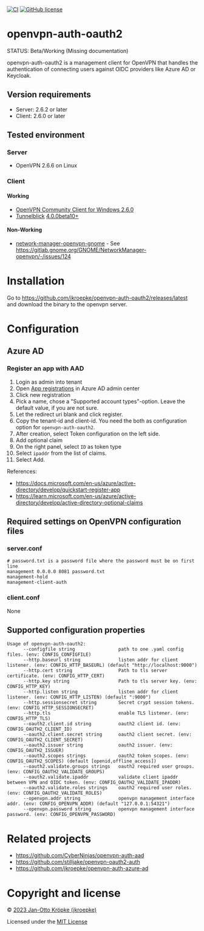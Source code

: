 [![CI](https://github.com/jkroepke/openvpn-auth-oauth2/workflows/CI/badge.svg)](https://github.com/jkroepke/openvpn-auth-oauth2/actions?query=workflow%3ACI)
[![GitHub license](https://img.shields.io/github/license/jkroepke/openvpn-auth-oauth2)](https://github.com/jkroepke/openvpn-auth-oauth2/blob/master/LICENSE.txt)

# openvpn-auth-oauth2

STATUS: Beta/Working (Missing documentation)

openvpn-auth-oauth2 is a management client for OpenVPN that handles the authentication
of connecting users against OIDC providers like Azure AD or Keycloak.

## Version requirements

- Server: 2.6.2 or later
- Client: 2.6.0 or later

## Tested environment

### Server

- OpenVPN 2.6.6 on Linux

### Client

#### Working

- [OpenVPN Community Client for Windows 2.6.0](https://openvpn.net/community-downloads/)
- [Tunnelblick](https://tunnelblick.net/) [4.0.0beta10+](https://github.com/Tunnelblick/Tunnelblick/issues/676)

#### Non-Working

- [network-manager-openvpn-gnome](https://gitlab.gnome.org/GNOME/NetworkManager-openvpn) - See https://gitlab.gnome.org/GNOME/NetworkManager-openvpn/-/issues/124

# Installation

Go to https://github.com/jkroepke/openvpn-auth-oauth2/releases/latest and download the binary to the openvpn server.

# Configuration

## Azure AD

### Register an app with AAD

1. Login as admin into tenant
2. Open [App registrations](https://aad.portal.azure.com/#blade/Microsoft_AAD_IAM/ActiveDirectoryMenuBlade/RegisteredApps) in Azure AD admin center
3. Click new registration
4. Pick a name, chose a "Supported account types"-option. Leave the default value, if you are not sure.
5. Let the redirect uri blank and click register.
6. Copy the tenant-id and client-id. You need the both as configuration option for `openvpn-auth-oauth2`.
7. After creation, select Token configuration on the left side.
8. Add optional claim
9. On the right panel, select `ID` as token type
10. Select `ipaddr` from the list of claims.
11. Select Add.

References:
- https://docs.microsoft.com/en-us/azure/active-directory/develop/quickstart-register-app
- https://learn.microsoft.com/en-us/azure/active-directory/develop/active-directory-optional-claims

## Required settings on OpenVPN configuration files

### server.conf

```
# password.txt is a password file where the password must be on first line
management 0.0.0.0 8081 password.txt
management-hold
management-client-auth
```

### client.conf

None

## Supported configuration properties

```
Usage of openvpn-auth-oauth2:
      --configfile string                path to one .yaml config files. (env: CONFIG_CONFIGFILE)
      --http.baseurl string              listen addr for client listener. (env: CONFIG_HTTP_BASEURL) (default "http://localhost:9000")
      --http.cert string                 Path to tls server certificate. (env: CONFIG_HTTP_CERT)
      --http.key string                  Path to tls server key. (env: CONFIG_HTTP_KEY)
      --http.listen string               listen addr for client listener. (env: CONFIG_HTTP_LISTEN) (default ":9000")
      --http.sessionsecret string        Secret crypt session tokens. (env: CONFIG_HTTP_SESSIONSECRET)
      --http.tls                         enable TLS listener. (env: CONFIG_HTTP_TLS)
      --oauth2.client.id string          oauth2 client id. (env: CONFIG_OAUTH2_CLIENT_ID)
      --oauth2.client.secret string      oauth2 client secret. (env: CONFIG_OAUTH2_CLIENT_SECRET)
      --oauth2.issuer string             oauth2 issuer. (env: CONFIG_OAUTH2_ISSUER)
      --oauth2.scopes strings            oauth2 token scopes. (env: CONFIG_OAUTH2_SCOPES) (default [openid,offline_access])
      --oauth2.validate.groups strings   oauth2 required user groups. (env: CONFIG_OAUTH2_VALIDATE_GROUPS)
      --oauth2.validate.ipaddr           validate client ipaddr between VPN and OIDC token. (env: CONFIG_OAUTH2_VALIDATE_IPADDR)
      --oauth2.validate.roles strings    oauth2 required user roles. (env: CONFIG_OAUTH2_VALIDATE_ROLES)
      --openvpn.addr string              openvpn management interface addr. (env: CONFIG_OPENVPN_ADDR) (default "127.0.0.1:54321")
      --openvpn.password string          openvpn management interface password. (env: CONFIG_OPENVPN_PASSWORD)
```

# Related projects

- https://github.com/CyberNinjas/openvpn-auth-aad
- https://github.com/stilljake/openvpn-oauth2-auth
- https://github.com/jkroepke/openvpn-auth-azure-ad

# Copyright and license

© [2023 Jan-Otto Kröpke (jkroepke)](https://github.com/jkroepke/helm-secrets)

Licensed under the [MIT License](LICENSE.txt)
